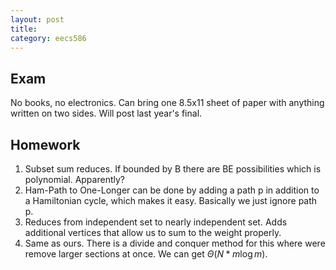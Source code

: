 ```yaml
---
layout: post
title: 
category: eecs586
---
```

## Exam
No books, no electronics. Can bring one 8.5x11 sheet of paper with anything written on two sides. Will post last year's final.

## Homework

1. Subset sum reduces. If bounded by B there are BE possibilities which is polynomial. Apparently?
2. Ham-Path to One-Longer can be done by adding a path p in addition to a Hamiltonian cycle, which makes it easy. Basically we just ignore path p.
3. Reduces from independent set to nearly independent set. Adds additional vertices that allow us to sum to the weight properly.
4. Same as ours. There is a divide and conquer method for this where were remove larger sections at once. We can get $\Theta(N*m \log m)$.


